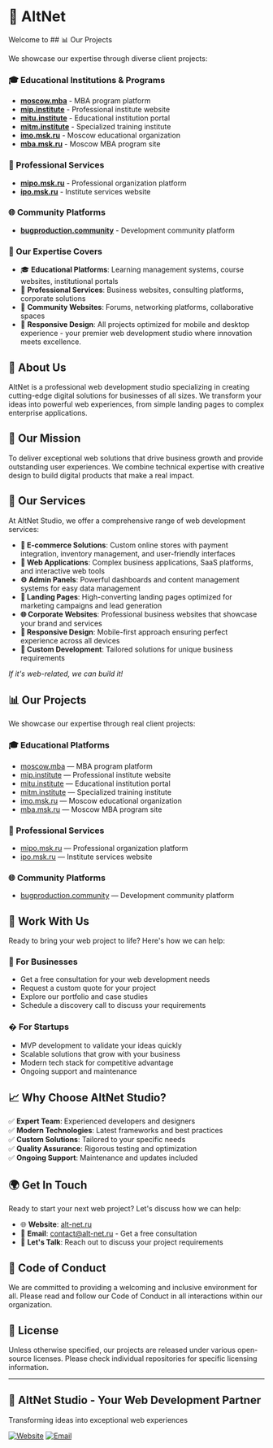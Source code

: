 # 🚀 AltNet

Welcome to ## 📊 Our Projects

We showcase our expertise through diverse client projects:

### 🎓 Educational Institutions & Programs
- **[moscow.mba](https://moscow.mba)** - MBA program platform
- **[mip.institute](https://mip.institute)** - Professional institute website
- **[mitu.institute](https://mitu.institute)** - Educational institution portal
- **[mitm.institute](https://mitm.institute)** - Specialized training institute
- **[imo.msk.ru](https://imo.msk.ru)** - Moscow educational organization
- **[mba.msk.ru](https://mba.msk.ru)** - Moscow MBA program site

### 🏢 Professional Services
- **[mipo.msk.ru](https://mipo.msk.ru)** - Professional organization platform
- **[ipo.msk.ru](https://ipo.msk.ru)** - Institute services website

### 🌐 Community Platforms
- **[bugproduction.community](https://bugproduction.community)** - Development community platform

### 💼 Our Expertise Covers
- 🎓 **Educational Platforms**: Learning management systems, course websites, institutional portals
- 🏢 **Professional Services**: Business websites, consulting platforms, corporate solutions
- 👥 **Community Websites**: Forums, networking platforms, collaborative spaces
- 📱 **Responsive Design**: All projects optimized for mobile and desktop experience - your premier web development studio where innovation meets excellence.

## 🌟 About Us

AltNet is a professional web development studio specializing in creating cutting-edge digital solutions for businesses of all sizes. We transform your ideas into powerful web experiences, from simple landing pages to complex enterprise applications.

## 🎯 Our Mission

To deliver exceptional web solutions that drive business growth and provide outstanding user experiences. We combine technical expertise with creative design to build digital products that make a real impact.

## 🔧 Our Services

At AltNet Studio, we offer a comprehensive range of web development services:

- **🛒 E-commerce Solutions**: Custom online stores with payment integration, inventory management, and user-friendly interfaces
- **💼 Web Applications**: Complex business applications, SaaS platforms, and interactive web tools
- **⚙️ Admin Panels**: Powerful dashboards and content management systems for easy data management
- **🎨 Landing Pages**: High-converting landing pages optimized for marketing campaigns and lead generation
- **🌐 Corporate Websites**: Professional business websites that showcase your brand and services
- **📱 Responsive Design**: Mobile-first approach ensuring perfect experience across all devices
- **🔧 Custom Development**: Tailored solutions for unique business requirements

*If it's web-related, we can build it!*


## 📊 Our Projects

We showcase our expertise through real client projects:

### 🎓 Educational Platforms
- [moscow.mba](https://moscow.mba) — MBA program platform
- [mip.institute](https://mip.institute) — Professional institute website
- [mitu.institute](https://mitu.institute) — Educational institution portal
- [mitm.institute](https://mitm.institute) — Specialized training institute
- [imo.msk.ru](https://imo.msk.ru) — Moscow educational organization
- [mba.msk.ru](https://mba.msk.ru) — Moscow MBA program site

### 🏢 Professional Services
- [mipo.msk.ru](https://mipo.msk.ru) — Professional organization platform
- [ipo.msk.ru](https://ipo.msk.ru) — Institute services website

### 🌐 Community Platforms
- [bugproduction.community](https://bugproduction.community) — Development community platform

## 🤝 Work With Us

Ready to bring your web project to life? Here's how we can help:

### 💼 For Businesses

- Get a free consultation for your web development needs
- Request a custom quote for your project
- Explore our portfolio and case studies
- Schedule a discovery call to discuss your requirements

### � For Startups

- MVP development to validate your ideas quickly
- Scalable solutions that grow with your business
- Modern tech stack for competitive advantage
- Ongoing support and maintenance

## 📈 Why Choose AltNet Studio?

✅ **Expert Team**: Experienced developers and designers  
✅ **Modern Technologies**: Latest frameworks and best practices  
✅ **Custom Solutions**: Tailored to your specific needs  
✅ **Quality Assurance**: Rigorous testing and optimization  
✅ **Ongoing Support**: Maintenance and updates included

## 🌍 Get In Touch

Ready to start your next web project? Let's discuss how we can help:

- 🌐 **Website**: [alt-net.ru](https://alt-net.ru)
- 📧 **Email**: [contact@alt-net.ru](mailto:contact@alt-net.ru) - Get a free consultation
- 💬 **Let's Talk**: Reach out to discuss your project requirements

## 📜 Code of Conduct

We are committed to providing a welcoming and inclusive environment for all. Please read and follow our Code of Conduct in all interactions within our organization.

## 📄 License

Unless otherwise specified, our projects are released under various open-source licenses. Please check individual repositories for specific licensing information.

---

## 🎉 AltNet Studio - Your Web Development Partner

Transforming ideas into exceptional web experiences

[![Website](https://img.shields.io/badge/Website-alt--net.ru-blue?style=for-the-badge)](https://alt-net.ru)
[![Email](https://img.shields.io/badge/Contact-contact%40alt--net.ru-red?style=for-the-badge)](mailto:contact@alt-net.ru)